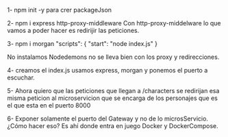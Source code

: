 1- npm init -y para crer packageJson

2- npm i express http-proxy-middleware
Con  http-proxy-middelware lo que vamos a poder hacer es redirijir las peticiones.

3- npm i morgan 
"scripts": {
    "start": "node index.js"
  }
  
No instalamos Nodedemons  no se lleva bien con los proxy y redirecciones.

4- creamos el index.js
usamos express, morgan y ponemos el puerto a escuchar.

5- Ahora quiero que las peticiones que llegan a /characters se redirijan esa misma peticion al microservicion que se encarga de los personajes que es el que esta en el puerto 8000

6- Exponer solamente el puerto del Gateway y no de lo microsServicio. ¿Cómo hacer eso? Es ahí donde entra en juego Docker y DockerCompose.